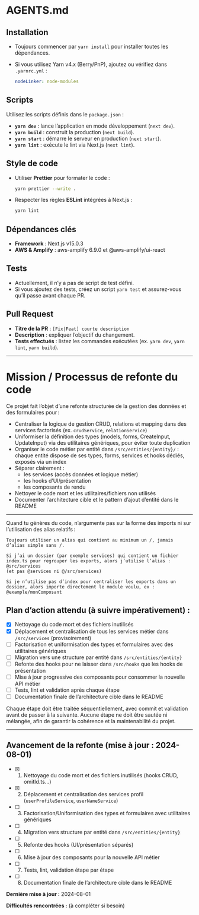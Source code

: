 # AGENTS.md

## Installation

- Toujours commencer par `yarn install` pour installer toutes les dépendances.
- Si vous utilisez Yarn v4.x (Berry/PnP), ajoutez ou vérifiez dans `.yarnrc.yml` :

    ```yaml
    nodeLinker: node-modules
    ```

## Scripts

Utilisez les scripts définis dans le `package.json` :

- **`yarn dev`** : lance l’application en mode développement (`next dev`).
- **`yarn build`** : construit la production (`next build`).
- **`yarn start`** : démarre le serveur en production (`next start`).
- **`yarn lint`** : exécute le lint via Next.js (`next lint`).

## Style de code

- Utiliser **Prettier** pour formater le code :

    ```bash
    yarn prettier --write .
    ```

- Respecter les règles **ESLint** intégrées à Next.js :

    ```bash
    yarn lint
    ```

## Dépendances clés

- **Framework** : Next.js v15.0.3
- **AWS & Amplify** : aws-amplify 6.9.0 et @aws-amplify/ui-react

## Tests

- Actuellement, il n’y a pas de script de test défini.
- Si vous ajoutez des tests, créez un script `yarn test` et assurez-vous qu’il passe avant chaque PR.

## Pull Request

- **Titre de la PR** : `[Fix|Feat] courte description`
- **Description** : expliquer l’objectif du changement.
- **Tests effectués** : listez les commandes exécutées (ex. `yarn dev`, `yarn lint`, `yarn build`).

---

# Mission / Processus de refonte du code

Ce projet fait l’objet d’une refonte structurée de la gestion des données et des formulaires pour :

- Centraliser la logique de gestion CRUD, relations et mapping dans des services factorisés (ex. `crudService`, `relationService`)
- Uniformiser la définition des types (models, forms, CreateInput, UpdateInput) via des utilitaires génériques, pour éviter toute duplication
- Organiser le code métier par entité dans `/src/entities/{entity}/` : chaque entité dispose de ses types, forms, services et hooks dédiés, exposés via un index
- Séparer clairement :
    - les services (accès données et logique métier)
    - les hooks d’UI/présentation
    - les composants de rendu
- Nettoyer le code mort et les utilitaires/fichiers non utilisés
- Documenter l’architecture cible et le pattern d’ajout d’entité dans le README

---

Quand tu génères du code, n’argumente pas sur la forme des imports ni sur l’utilisation des alias relatifs :

    Toujours utiliser un alias qui contient au minimum un /, jamais d’alias simple sans /.

    Si j’ai un dossier (par exemple services) qui contient un fichier index.ts pour regrouper les exports, alors j’utilise l’alias :
    @src/services
    (et pas @services ni @/src/services)

    Si je n’utilise pas d’index pour centraliser les exports dans un dossier, alors importe directement le module voulu, ex :
    @example/monComposant

## Plan d’action attendu (à suivre impérativement) :

- [x] Nettoyage du code mort et des fichiers inutilisés
- [x] Déplacement et centralisation de tous les services métier dans `/src/services` (provisoirement)
- [ ] Factorisation et uniformisation des types et formulaires avec des utilitaires génériques
- [ ] Migration vers une structure par entité dans `/src/entities/{entity}`
- [ ] Refonte des hooks pour ne laisser dans `/src/hooks` que les hooks de présentation
- [ ] Mise à jour progressive des composants pour consommer la nouvelle API métier
- [ ] Tests, lint et validation après chaque étape
- [ ] Documentation finale de l’architecture cible dans le README

Chaque étape doit être traitée séquentiellement, avec commit et validation avant de passer à la suivante.
Aucune étape ne doit être sautée ni mélangée, afin de garantir la cohérence et la maintenabilité du projet.

---

## Avancement de la refonte (mise à jour : 2024-08-01)

- [x]   1. Nettoyage du code mort et des fichiers inutilisés (hooks CRUD, omitId.ts…)
- [x]   2. Déplacement et centralisation des services profil (`userProfileService`, `userNameService`)
- [ ]   3. Factorisation/Uniformisation des types et formulaires avec utilitaires génériques
- [ ]   4. Migration vers structure par entité dans `/src/entities/{entity}`
- [ ]   5. Refonte des hooks (UI/présentation séparés)
- [ ]   6. Mise à jour des composants pour la nouvelle API métier
- [ ]   7. Tests, lint, validation étape par étape
- [ ]   8. Documentation finale de l’architecture cible dans le README

**Dernière mise à jour :** 2024-08-01

**Difficultés rencontrées :** (à compléter si besoin)
